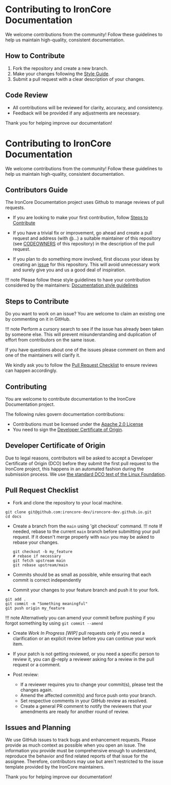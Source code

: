 # Contributing to IronCore Documentation

We welcome contributions from the community! Follow these guidelines to help us maintain high-quality, consistent documentation.

## How to Contribute
1. Fork the repository and create a new branch.
2. Make your changes following the [Style Guide](style-guide.md).
3. Submit a pull request with a clear description of your changes.

## Code Review
- All contributions will be reviewed for clarity, accuracy, and consistency.
- Feedback will be provided if any adjustments are necessary.

Thank you for helping improve our documentation!
# Contributing to IronCore Documentation

We welcome contributions from the community! Follow these guidelines to help us maintain high-quality, consistent documentation.
## Contributors Guide

The IronCore Documentation project uses Github to manage reviews of pull requests.

* If you are looking to make your first contribution, follow [Steps to Contribute](#steps-to-contribute)

* If you have a trivial fix or improvement, go ahead and create a pull request and
address (with @...) a suitable maintainer of this repository 
(see [CODEOWNERS](https://github.com/ironcore-dev/ironcore-dev.github.io/blob/main/CODEOWNERS) 
of this repository) in the description of the pull request.

* If you plan to do something more involved, first discuss your ideas by creating an 
[issue](https://github.com/ironcore-dev/ironcore-dev.github.io/issues) for this repository. This will avoid unnecessary work and surely give you 
and us a good deal of inspiration.

!!! note 
    Please follow these style guidelines to have your contribution considered by the maintainers:
    [Documentation style guidelines](https://github.com/ironcore-dev/ironcore-dev.github.io/blob/main/docs/contribute/style-guide.md)

## Steps to Contribute

Do you want to work on an issue?  You are welcome to claim an existing one by commenting on it in GitHub. 

!!! note
    Perform a cursory search to see if the issue has already been taken by someone else. 
    This will prevent misunderstanding and duplication of  effort from contributors on the same issue.

If you have questions about one of the issues please comment on them and one of the 
maintainers will clarify it.

We kindly ask you to follow the [Pull Request Checklist](#pull-request-checklist) to ensure reviews can happen accordingly.

## Contributing

You are welcome to contribute documentation to the IronCore Documentation project.

The following rules govern documentation contributions:

* Contributions must be licensed under the [Apache 2.0 License](http://www.apache.org/licenses/LICENSE-2.0)
* You need to sign the [Developer Certificate of Origin](#developer-certificate-of-origin).


## Developer Certificate of Origin

Due to legal reasons, contributors will be asked to accept a Developer Certificate of Origin (DCO) before they submit 
the first pull request to the IronCore project, this happens in an automated fashion during the submission 
process. We use [the standard DCO text of the Linux Foundation](https://developercertificate.org/).

## Pull Request Checklist

* Fork and clone the repository to your local machine.

```shell
git clone git@github.com:ironcore-dev/ironcore-dev.github.io.git
cd docs
```

* Create a branch from the `main`  using 'git checkout' command. 
!!! note 
    If needed, rebase to the current `main` branch before submitting  your pull request. If it doesn't merge properly
    with `main` you may be asked to rebase your changes.

    ```shell
    git checkout -b my_feature
    # rebase if necessary
    git fetch upstream main
    git rebase upstream/main
    ```

* Commits should be as small as possible, while ensuring that each commit is correct independently 

*  Commit your changes to your feature branch and push it to your fork.

```shell
git add .
git commit -m "Something meaningful"
git push origin my_feature
```

!!! note
    Alternatively you can amend your commit before pushing if you forgot something by using `git commit --amend`

* Create _Work In Progress [WIP]_ pull requests only if you need a clarification or an explicit review before you can 
continue your work item.

* If your patch is not getting reviewed, or you need a specific person to review it, you can @-reply a reviewer asking 
for a review in the pull request or a comment.

* Post review:
    * If a reviewer requires you to change your commit(s), please test the changes again.
    * Amend the affected commit(s) and force push onto your branch.
    * Set respective comments in your GitHub review as resolved.
    * Create a general PR comment to notify the reviewers that your amendments are ready for another round of review.

## Issues and Planning

We use GitHub issues to track bugs and enhancement requests. Please provide as much context as possible when you open  an issue. The information you provide must be comprehensive enough to understand, reproduce the behavior and find related reports of  that issue for the assignee. 
Therefore, contributors may use but aren't restricted to the issue template provided by the IronCore maintainers.


Thank you for helping improve our documentation!
